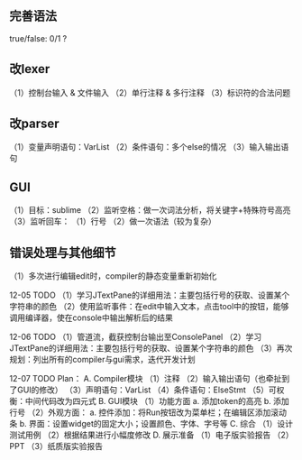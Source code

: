 ## 完善语法

true/false: 0/1 ?

## 改lexer
（1）控制台输入 & 文件输入
（2）单行注释 & 多行注释
（3）标识符的合法问题

## 改parser
（1）变量声明语句：VarList
（2）条件语句：多个else的情况
（3）输入输出语句

## GUI
（1）目标：sublime
（2）监听空格：做一次词法分析，将关键字+特殊符号高亮
（3）监听回车：
    （1）行号
    （2）做一次语法（较为复杂）

## 错误处理与其他细节
（1）多次进行编辑edit时，compiler的静态变量重新初始化

12-05   TODO
（1）学习JTextPane的详细用法：主要包括行号的获取、设置某个字符串的颜色
（2）使用监听事件：在edit中输入文本，点击tool中的按钮，能够调用编译器，使在console中输出解析后的结果

12-06   TODO
（1）管道流，截获控制台输出至ConsolePanel
（2）学习JTextPane的详细用法：主要包括行号的获取、设置某个字符串的颜色
（3）再次规划：列出所有的compiler与gui需求，迭代开发计划

12-07   TODO
Plan：
A. Compiler模块
（1）注释
（2）输入输出语句（也牵扯到了GUI的修改）
（3）声明语句：VarList
（4）条件语句：ElseStmt
（5）可权衡：中间代码改为四元式
B. GUI模块
（1）功能方面
    a. 添加token的高亮
    b. 添加行号
（2）外观方面：
    a. 控件添加：将Run按钮改为菜单栏；在编辑区添加滚动条
    b. 界面：设置widget的固定大小；设置颜色、字体、字号等
C. 综合
（1）设计测试用例
（2）根据结果进行小幅度修改
D. 展示准备
（1）电子版实验报告
（2）PPT
（3）纸质版实验报告